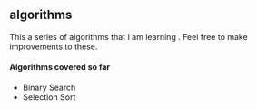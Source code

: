 ## algorithms
This a series of algorithms that I am learning . Feel free to make improvements  to these.
#### Algorithms covered so far
 * Binary Search 
 * Selection Sort
 